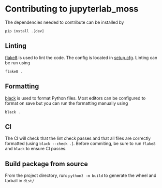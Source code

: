 # Contributing to jupyterlab_moss

The dependencies needed to contribute can be installed by

```
pip install .[dev]
```

## Linting

[flake8](https://flake8.pycqa.org/en/latest/index.html) is used to lint the code. The config is located in [setup.cfg](./setup.cfg). Linting can be run using

```
flake8 .
```

## Formatting

[black](https://black.readthedocs.io/en/stable/) is used to format Python files. Most editors can be configured to format on save but you can run the formatting manually using

```
black .
```

## CI

The CI will check that the lint check passes and that all files are correctly formatted (using `black --check .`). Before commiting, be sure to run `flake8` and `black` to ensure CI passes.


## Build package from source

From the project directory, run: `python3 -m build` to generate the wheel and tarball in `dist/`

